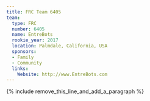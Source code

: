 ```yaml
---
title: FRC Team 6405
team:
  type: FRC
  number: 6405
  name: EntreBots
  rookie_year: 2017
  location: Palmdale, California, USA
  sponsors:
  - Family
  - Community
  links:
    Website: http://www.EntreBots.com
---
```


{% include remove_this_line_and_add_a_paragraph %}